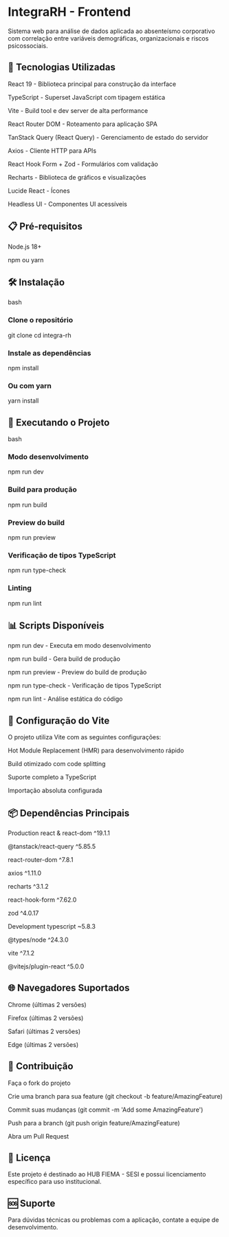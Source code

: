 # IntegraRH - Frontend
Sistema web para análise de dados aplicada ao absenteísmo corporativo com correlação entre variáveis demográficas, organizacionais e riscos psicossociais.

## 🚀 Tecnologias Utilizadas
React 19 - Biblioteca principal para construção da interface

TypeScript - Superset JavaScript com tipagem estática

Vite - Build tool e dev server de alta performance

React Router DOM - Roteamento para aplicação SPA

TanStack Query (React Query) - Gerenciamento de estado do servidor

Axios - Cliente HTTP para APIs

React Hook Form + Zod - Formulários com validação

Recharts - Biblioteca de gráficos e visualizações

Lucide React - Ícones

Headless UI - Componentes UI acessíveis

## 📋 Pré-requisitos
Node.js 18+

npm ou yarn

## 🛠️ Instalação
bash
### Clone o repositório
git clone <url-do-repositorio>
cd integra-rh

### Instale as dependências
npm install

### Ou com yarn
yarn install
## 🚀 Executando o Projeto
bash
### Modo desenvolvimento
npm run dev

### Build para produção
npm run build

### Preview do build
npm run preview

### Verificação de tipos TypeScript
npm run type-check

### Linting
npm run lint

## 📊 Scripts Disponíveis
npm run dev - Executa em modo desenvolvimento

npm run build - Gera build de produção

npm run preview - Preview do build de produção

npm run type-check - Verificação de tipos TypeScript

npm run lint - Análise estática do código

## 🔧 Configuração do Vite
O projeto utiliza Vite com as seguintes configurações:

Hot Module Replacement (HMR) para desenvolvimento rápido

Build otimizado com code splitting

Suporte completo a TypeScript

Importação absoluta configurada

## 📦 Dependências Principais
Production
react & react-dom ^19.1.1

@tanstack/react-query ^5.85.5

react-router-dom ^7.8.1

axios ^1.11.0

recharts ^3.1.2

react-hook-form ^7.62.0

zod ^4.0.17

Development
typescript ~5.8.3

@types/node ^24.3.0

vite ^7.1.2

@vitejs/plugin-react ^5.0.0

## 🌐 Navegadores Suportados
Chrome (últimas 2 versões)

Firefox (últimas 2 versões)

Safari (últimas 2 versões)

Edge (últimas 2 versões)

## 🤝 Contribuição
Faça o fork do projeto

Crie uma branch para sua feature (git checkout -b feature/AmazingFeature)

Commit suas mudanças (git commit -m 'Add some AmazingFeature')

Push para a branch (git push origin feature/AmazingFeature)

Abra um Pull Request

## 📄 Licença
Este projeto é destinado ao HUB FIEMA - SESI e possui licenciamento específico para uso institucional.

## 🆘 Suporte
Para dúvidas técnicas ou problemas com a aplicação, contate a equipe de desenvolvimento.
